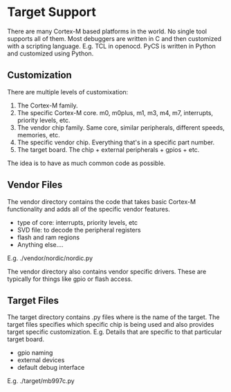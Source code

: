 # Target Support

There are many Cortex-M based platforms in the world.
No single tool supports all of them.
Most debuggers are written in C and then customized with a scripting language. E.g. TCL in openocd.
PyCS is written in Python and customized using Python.

## Customization

There are multiple levels of customixation:

 1. The Cortex-M family.
 2. The specific Cortex-M core. m0, m0plus, m1, m3, m4, m7, interrupts, priority levels, etc.
 3. The vendor chip family. Same core, similar peripherals, different speeds, memories, etc.
 4. The specific vendor chip. Everything that's in a specific part number.
 5. The target board. The chip + external peripherals + gpios + etc.

The idea is to have as much common code as possible.

## Vendor Files

The vendor directory contains the code that takes basic Cortex-M functionality and adds all of the specific vendor
features.

 * type of core: interrupts, priority levels, etc
 * SVD file: to decode the peripheral registers
 * flash and ram regions
 * Anything else....

 E.g. ./vendor/nordic/nordic.py

The vendor directory also contains vendor specific drivers.
These are typically for things like gpio or flash access.

## Target Files

The target directory contains <name>.py files where <name> is the name of the target.
The target files specifies which specific chip is being used and also provides target specific customization.
E.g. Details that are specific to that particular target board.

 * gpio naming
 * external devices
 * default debug interface

 E.g. ./target/mb997c.py
